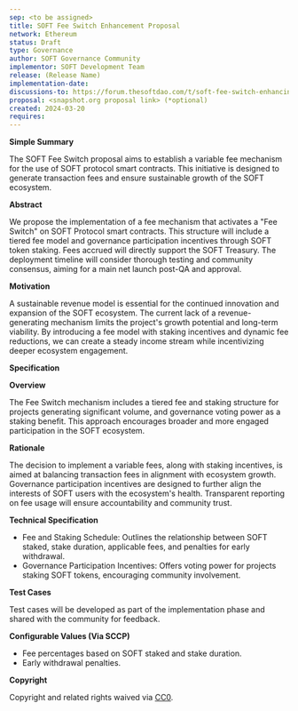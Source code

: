```yaml
---
sep: <to be assigned>
title: SOFT Fee Switch Enhancement Proposal
network: Ethereum
status: Draft
type: Governance
author: SOFT Governance Community
implementor: SOFT Development Team
release: (Release Name)
implementation-date:
discussions-to: https://forum.thesoftdao.com/t/soft-fee-switch-enhancing-soft-viability/10733
proposal: <snapshot.org proposal link> (*optional)
created: 2024-03-20
requires:
---
```


**Simple Summary**

The SOFT Fee Switch proposal aims to establish a variable fee mechanism for the use of SOFT protocol smart contracts. This initiative is designed to generate transaction fees and ensure sustainable growth of the SOFT ecosystem.

**Abstract**

We propose the implementation of a fee mechanism that activates a "Fee Switch" on SOFT Protocol smart contracts. This structure will include a tiered fee model and governance participation incentives through SOFT token staking. Fees accrued will directly support the SOFT Treasury. The deployment timeline will consider thorough testing and community consensus, aiming for a main net launch post-QA and approval.

**Motivation**

A sustainable revenue model is essential for the continued innovation and expansion of the SOFT ecosystem. The current lack of a revenue-generating mechanism limits the project's growth potential and long-term viability. By introducing a fee model with staking incentives and dynamic fee reductions, we can create a steady income stream while incentivizing deeper ecosystem engagement.

**Specification**

**Overview**

The Fee Switch mechanism includes a tiered fee and staking structure for projects generating significant volume, and governance voting power as a staking benefit. This approach encourages broader and more engaged participation in the SOFT ecosystem.

**Rationale**

The decision to implement a variable fees, along with staking incentives, is aimed at balancing transaction fees in alignment with ecosystem growth. Governance participation incentives are designed to further align the interests of SOFT users with the ecosystem's health. Transparent reporting on fee usage will ensure accountability and community trust.

**Technical Specification**

- Fee and Staking Schedule: Outlines the relationship between SOFT staked, stake duration, applicable fees, and penalties for early withdrawal.
- Governance Participation Incentives: Offers voting power for projects staking SOFT tokens, encouraging community involvement.

**Test Cases**

Test cases will be developed as part of the implementation phase and shared with the community for feedback.

**Configurable Values (Via SCCP)**

- Fee percentages based on SOFT staked and stake duration.
- Early withdrawal penalties.

**Copyright**

Copyright and related rights waived via [CC0](https://creativecommons.org/publicdomain/zero/1.0/).

